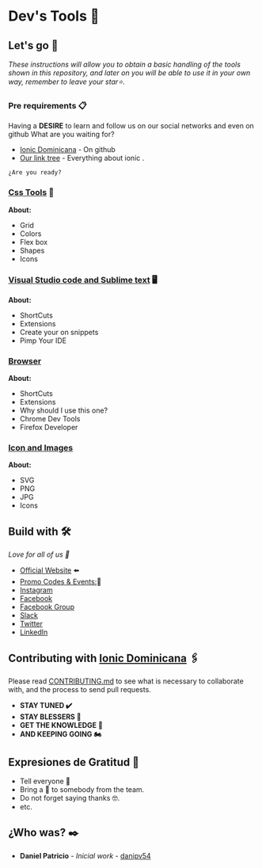 # Dev's Tools  📌


## Let's go 🚀

_These instructions will allow you to obtain a basic handling of the tools shown in this repository, and later on you will be able to use it in your own way, remember to leave your star⭐._




### Pre requirements 📋



  Having a **DESIRE** to learn and follow us on our social networks and even on github What are you waiting for?
* [Ionic Dominicana](https://github.com/ionicdominicana) - On github
* [Our link tree](https://www.sublimetext.com/3) - Everything about ionic .

```
¿Are you ready?
```

### [Css Tools]() 🎨

**About:**
* Grid  
* Colors
* Flex box
* Shapes
* Icons  



### [Visual Studio code and Sublime text]() 🖥️

**About:**
* ShortCuts  
* Extensions
* Create your on snippets
* Pimp Your IDE



### [Browser]() 

**About:**
* ShortCuts  
* Extensions
* Why should I use this one? 
* Chrome Dev Tools
* Firefox Developer


### [Icon and Images]() 

**About:**
* SVG  
* PNG
* JPG 
* Icons 


## Build with  🛠️

_Love for all of us 🥰_



* [Official Website](https://ionicdominicana.com) ⬅️
* [Promo Codes & Events:](https://ionicdominicana.com)🎁
* [Instagram](https://www.instagram.com/ionicdominicana/)   
* [Facebook](https://www.facebook.com/IonicDominican/) 
* [Facebook Group](https://www.facebook.com/groups/ionicdominican) 
* [Slack](https://bit.ly/3nLfesW) 
* [Twitter](https://twitter.com/ionicdominican) 
* [LinkedIn](https://www.linkedin.com/groups/8873923/) 


## Contributing with [Ionic Dominicana](https://github.com/ionicdominicana)  🖇️

Please read [CONTRIBUTING.md](https://github.com/ionicdominicana/Dev-sTools/blob/main/CONTRIBUTING.md) to see what is necessary to collaborate with, and the process to send pull requests.

 * **STAY TUNED ✔️**
 * **STAY BLESSERS 👏**
 * **GET  THE KNOWLEDGE 🧠**
 * **AND KEEPING GOING 🏍️**





## Expresiones de Gratitud 🎁

* Tell everyone 📢
* Bring a 🍺 to somebody from the team. 
* Do not forget saying thanks 🤓.
* etc.


## ¿Who was? ✒️



* **Daniel Patricio** - *Inicial work* - [danipv54](https://github.com/danipv54) 
